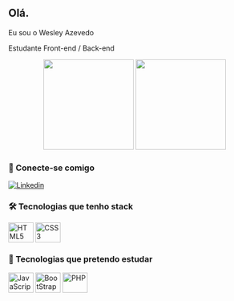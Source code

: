 ## Olá.

Eu sou o Wesley Azevedo

Estudante Front-end / Back-end

<div align="center">
  <img height="180em" src="https://github-readme-stats.vercel.app/api?username=WesleyAzevedoGomes&show_icons=true&theme=dark"/>
  <img height="180em" src="https://github-readme-stats.vercel.app/api/top-langs/?username=WesleyAzevedoGomes&layout=compact&theme=dark"/>
</div>  

### 🔗 Conecte-se comigo

[![Linkedin](https://img.shields.io/badge/LinkedIn-0077B5?style=for-the-badge&logo=linkedin&logoColor=white)](https://www.linkedin.com/in/wesley-azevedo-b02800232/)

### 🛠️ Tecnologias que tenho stack

<div>
  <img align="center" alt="HTML5" height="40" width="50" src="https://cdn.jsdelivr.net/gh/devicons/devicon/icons/html5/html5-original.svg" />
  <img align="center" alt="CSS3" height="40"  width="50" src="https://cdn.jsdelivr.net/gh/devicons/devicon/icons/css3/css3-original.svg" />
</div>

### 🧠 Tecnologias que pretendo estudar

<div>
  <img align="center" alt="JavaScript" height="40" width="50" src="https://cdn.jsdelivr.net/gh/devicons/devicon/icons/javascript/javascript-original.svg" />
  <img align="center" alt="BootStrap" height="40" width="50" src="https://cdn.jsdelivr.net/gh/devicons/devicon/icons/bootstrap/bootstrap-plain.svg" />
  <img align="center" alt="PHP" height="40" width="50" src="https://cdn.jsdelivr.net/gh/devicons/devicon/icons/php/php-original.svg" />
</div>
